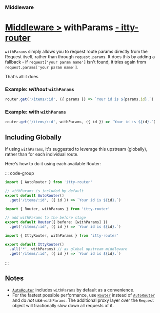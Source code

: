 ### Middleware
# <u>Middleware ></u> withParams <u>- itty-router</u>

`withParams` simply allows you to request route params directly from the Request itself, rather than through `request.params`.  It does this by adding a fallback - if `request['your param name']` isn't found, it tries again from `request.params['your param name']`.

That's all it does.

### Example: *without* `withParams`
```ts
router.get('/items/:id', ({ params }) => `Your id is ${params.id}.`)
```

### Example: with `withParams`
```ts
router.get('/items/:id', withParams, ({ id }) => `Your id is ${id}.`)
```

## Including Globally
If using `withParams`, it's suggested to leverage this upstream (globally), rather than for each individual route.

Here's how to do it using each available Router:

::: code-group

```ts [AutoRouter]
import { AutoRouter } from 'itty-router'

// withParams is included by default
export default AutoRouter()
  .get('/items/:id', ({ id }) => `Your id is ${id}.`)
```

```ts [Router]
import { Router, withParams } from 'itty-router'

// add withParams to the before stage
export default Router({ before: [withParams] })
  .get('/items/:id', ({ id }) => `Your id is ${id}.`)
```

```ts [IttyRouter (or manually)]
import { IttyRouter, withParams } from 'itty-router'

export default IttyRouter()
  .all('*', withParams) // as global upstream middleware
  .get('/items/:id', ({ id }) => `Your id is ${id}.`)
```

:::

## Notes
- [`AutoRouter`](/itty-router/routers/autorouter) includes `withParams` by default as a convenience.
- For the fastest possible performance, use [`Router`](/itty-router/routers/router) instead of [`AutoRouter`](/itty-router/routers/autorouter) and do *not* use `withParams`.  The additional proxy layer over the `Request` object will fractionally slow down all requests of it.
